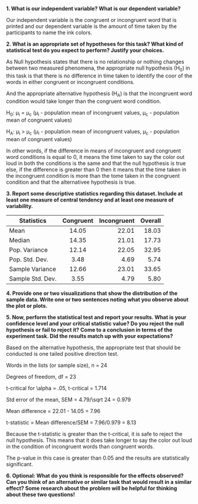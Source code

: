 
**1. What is our independent variable? What is our dependent variable?**

   Our independent variable is the congruent or incongruent word that 
   is printed and our dependent variable is the amount of time taken by the participants to name the ink colors.

**2. What is an appropriate set of hypotheses for this task? What kind of statistical test do you expect to perform? 
   Justify your choices.**
   
   As Null hypothesis states that there is no relationship or nothing changes between two measured phenomena, the appropriate null 
   hypothesis (H<sub>0</sub>) in this task is that there is no difference in time taken to identify the coor of the words in either 
   congruent or incongruent conditions. 
   
   And the appropriate alternative hypothesis (H<sub>A</sub>) is that the incongruent word condition would take longer than the congruent 
   word condition. 
   
   H<sub>0</sub>: μ<sub>i</sub> = μ<sub>c</sub> (μ<sub>i</sub> - population mean of incongruent values, μ<sub>c</sub> - population mean 
   of congruent values) 
   
   H<sub>A</sub>: μ<sub>i</sub> > μ<sub>c</sub> (μ<sub>i</sub> - population mean of incongruent values, μ<sub>c</sub> - population mean 
   of congruent values)
   
   In other words, if the difference in means of incongruent and congruent word conditions is equal to 0, it means the time taken to say 
   the color out loud in both the conditions is the same and that the null hypothesis is true else, if the difference is greater than 0 
   then it means that the time taken in the incongruent condition is more than the tome taken in the congruent condition and that the 
   alternativee hypothesis is true.

**3. Report some descriptive statistics regarding this dataset. 
   Include at least one measure of central tendency and at least one measure of variability.**

   | Statistics      | Congruent     | Incongruent  | Overall   |
   | --------------- |:-------------:| ------------:| ---------:|
   | Mean            | 14.05         | 22.01        | 18.03     |
   | Median          | 14.35         | 21.01        | 17.73     |
   | Pop. Variance   | 12.14         | 22.05        | 32.95     |
   | Pop. Std. Dev.  | 3.48          | 4.69         | 5.74      |
   | Sample Variance | 12.66         | 23.01        | 33.65     |
   | Sample Std. Dev.| 3.55          | 4.79         | 5.80      |
   
**4. Provide one or two visualizations that show the distribution of the sample data. 
   Write one or two sentences noting what you observe about the plot or plots.**
   
   
**5. Now, perform the statistical test and report your results. What is your confidence level and your critical statistic value? 
   Do you reject the null hypothesis or fail to reject it? Come to a conclusion in terms of the experiment task. 
   Did the results match up with your expectations?**
   
   Based on the alternative hypothesis, the appropriate test that should be conducted is one tailed positive direction test.
   
   Words in the lists (or sample size), n = 24
   
   Degrees of freedom,                 df = 23
   
   t-critical for \alpha = .05, t-critical = 1.714
   
   Std error of the mean, SEM = 4.79/\sqrt 24 = 0.979
   
   Mean difference = 22.01 - 14.05 = 7.96
   
   t-statistic = Mean difference/SEM = 7.96/0.979 = 8.13
   
   Because the t-statistic is greater than the t-critical, it is safe to reject the null hypothesis. This means that it does take longer 
   to say the color out loud in the condition of incongruent words than congruent words.
   
   The p-value in this case is greater than 0.05 and the results are statistically significant.
   
**6. Optional: What do you think is responsible for the effects observed? Can you think of an alternative or similar task that would 
   result in a similar effect? Some research about the problem will be helpful for thinking about these two questions!**
   
